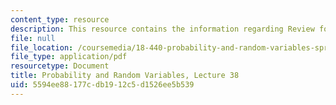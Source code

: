 ```yaml
---
content_type: resource
description: This resource contains the information regarding Review for Final Exam.
file: null
file_location: /coursemedia/18-440-probability-and-random-variables-spring-2014/5594ee88177cdb1912c5d1526ee5b539_MIT18_440S14_Lecture38.pdf
file_type: application/pdf
resourcetype: Document
title: Probability and Random Variables, Lecture 38
uid: 5594ee88-177c-db19-12c5-d1526ee5b539
---
```

